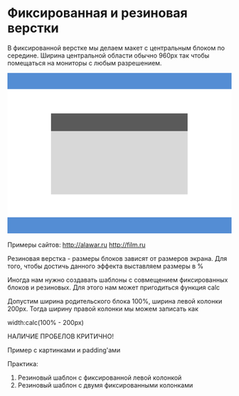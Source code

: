 # Фиксированная и резиновая верстки

В фиксированной верстке мы делаем макет с центральным блоком по середине. Ширина центральной области обычно 960px так чтобы помещаться на мониторы с любым разрешением.

![Макет с хедером и футером](pics/03_margin_and_paddings/maket.gif)

Примеры сайтов: 
http://alawar.ru
http://film.ru


Резиновая верстка - размеры блоков зависят от размеров экрана. Для того, чтобы достичь данного эффекта выставляем размеры в %




Иногда нам нужно создавать шаблоны с совмещением фиксированных блоков и резиновых. Для этого нам может пригодиться функция calc

Допустим ширина родительского блока 100%, ширина левой колонки 200px. Тогда ширину правой колонки мы можем записать как

width:calc(100% - 200px)

НАЛИЧИЕ ПРОБЕЛОВ КРИТИЧНО!

Пример с картинками и padding'ами



Практика:
1) Резиновый шаблон с фиксированной левой колонкой
2) Резиновый шаблон с двумя фиксированными колонками